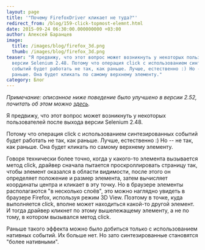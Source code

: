 ```yaml
---
layout: page
title: '"Почему FirefoxDriver кликает не туда?"'
redirect_from: /blog/159-click-topmost-elemnt.html
date: 2015-09-24 06:30:00.000000000 +03:00
author: Алексей Баранцев
image:
  title: /images/blog/firefox_3d.png
  thumb: /images/blog/firefox_3d.png
teaser: "Я предвижу, что этот вопрос может возникнуть у некоторых пользователей после выхода
  версии Selenium 2.48. Потому что операция click с использованием синтезированных
  событий будет работать не так, как раньше. Лучше, естественно :) Но -- не так, как
  раньше. Она будет кликать по самому верхнему элементу."
category: Блог
---
```

*Примечание: описанное ниже поведение было улучшено в версии 2.52, почитать об этом можно [здесь](news/170-selenium-252.html).*

Я предвижу, что этот вопрос может возникнуть у некоторых пользователей после выхода версии Selenium 2.48.

Потому что операция click с использованием синтезированных событий будет работать не так, как раньше. Лучше, естественно :) Но -- не так, как раньше. Она будет кликать по самому верхнему элементу.

Говоря технически более точно, когда у какого-то элемента вызывается метод click, драйвер сначала пытается проскроллировать страницу так, чтобы элемент оказался в области видимости, после этого он определяет положение и размер элемента, затем вычисляет координаты центра и кликает в эту точку. Но в браузере элементы располагаются "в несколько слоёв", это можно наглядно увидеть в браузере Firefox, используя режим 3D View. Поэтому в точке, куда выполняется click, вполне может находиться какой-то другой элемент. И тогда драйвер кликнет по этому вышележащему элементу, а не по тому, в котором вызывался метод click.

Раньше такого эффекта можно было добиться только с использованием нативных событий. Их больше нет. Но зато синтезированные становятся "более нативными".
